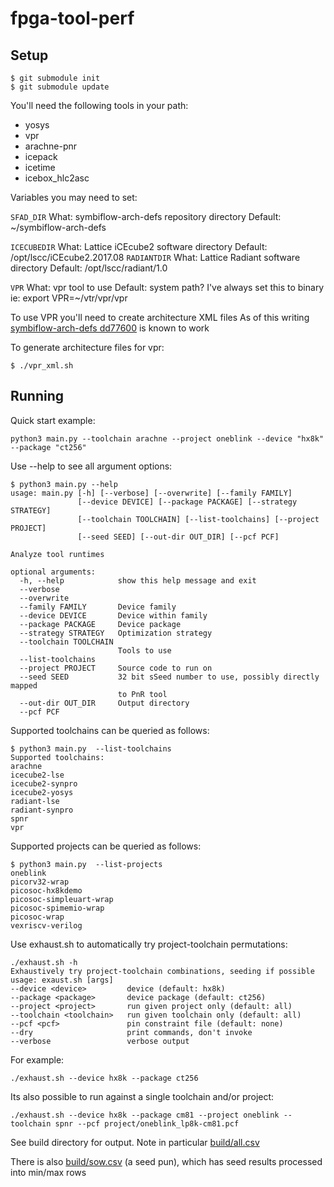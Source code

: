 # fpga-tool-perf

## Setup

```
$ git submodule init
$ git submodule update
```
You'll need the following tools in your path:
* yosys
* vpr
* arachne-pnr
* icepack
* icetime
* icebox_hlc2asc

Variables you may need to set:

`SFAD_DIR`
    What: symbiflow-arch-defs repository directory
    Default: ~/symbiflow-arch-defs
    
`ICECUBEDIR`
    What: Lattice iCEcube2 software directory
    Default: /opt/lscc/iCEcube2.2017.08
`RADIANTDIR`
    What: Lattice Radiant software directory
    Default: /opt/lscc/radiant/1.0
    
`VPR`
    What: vpr tool to use
    Default: system path? I've always set this to binary
    ie: export VPR=~/vtr/vpr/vpr


To use VPR you'll need to create architecture XML files
As of this writing [symbiflow-arch-defs dd77600](https://github.com/SymbiFlow/symbiflow-arch-defs/tree/dd77600) 
is known to work

To generate architecture files for vpr:
```
$ ./vpr_xml.sh
```

## Running

Quick start example:
```
python3 main.py --toolchain arachne --project oneblink --device "hx8k" --package "ct256"
```

Use --help to see all argument options:
```
$ python3 main.py --help
usage: main.py [-h] [--verbose] [--overwrite] [--family FAMILY]
               [--device DEVICE] [--package PACKAGE] [--strategy STRATEGY]
               [--toolchain TOOLCHAIN] [--list-toolchains] [--project PROJECT]
               [--seed SEED] [--out-dir OUT_DIR] [--pcf PCF]

Analyze tool runtimes

optional arguments:
  -h, --help            show this help message and exit
  --verbose
  --overwrite
  --family FAMILY       Device family
  --device DEVICE       Device within family
  --package PACKAGE     Device package
  --strategy STRATEGY   Optimization strategy
  --toolchain TOOLCHAIN
                        Tools to use
  --list-toolchains
  --project PROJECT     Source code to run on
  --seed SEED           32 bit sSeed number to use, possibly directly mapped
                        to PnR tool
  --out-dir OUT_DIR     Output directory
  --pcf PCF
```

Supported toolchains can be queried as follows:
```
$ python3 main.py  --list-toolchains
Supported toolchains:
arachne
icecube2-lse
icecube2-synpro
icecube2-yosys
radiant-lse
radiant-synpro
spnr
vpr
```

Supported projects can be queried as follows:
```
$ python3 main.py  --list-projects
oneblink
picorv32-wrap
picosoc-hx8kdemo
picosoc-simpleuart-wrap
picosoc-spimemio-wrap
picosoc-wrap
vexriscv-verilog
```

Use exhaust.sh to automatically try project-toolchain permutations:
```
./exhaust.sh -h
Exhaustively try project-toolchain combinations, seeding if possible
usage: exaust.sh [args]
--device <device>         device (default: hx8k)
--package <package>       device package (default: ct256)
--project <project>       run given project only (default: all)
--toolchain <toolchain>   run given toolchain only (default: all)
--pcf <pcf>               pin constraint file (default: none)
--dry                     print commands, don't invoke
--verbose                 verbose output
```

For example:
```
./exhaust.sh --device hx8k --package ct256
```

Its also possible to run against a single toolchain and/or project:
```
./exhaust.sh --device hx8k --package cm81 --project oneblink --toolchain spnr --pcf project/oneblink_lp8k-cm81.pcf
```

See build directory for output. Note in particular [build/all.csv](build/all.csv)

There is also [build/sow.csv](build/sow.csv) (a seed pun), which has seed results processed into min/max rows
